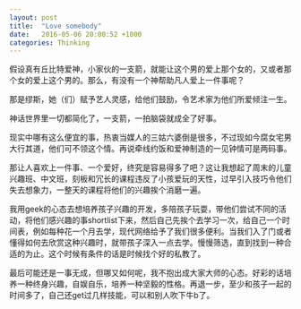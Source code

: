 ```yaml
---
layout: post
title:  "Love somebody"
date:   2016-05-06 20:00:52 +1000
categories: Thinking
---
```

假设真有丘比特爱神，小家伙的一支箭，就能让这个男的爱上那个女的，又或者那个女的爱上这个男的。那么，有没有一个神帮助凡人爱上一件事呢？

那是缪斯，她（们）赋予艺人灵感，给他们鼓励，令艺术家为他们所爱倾注一生。

神话世界里一切都简化了，一支箭，一拍脑袋就成全了好事。

现实中哪有这么便宜的事，热衷当媒人的三姑六婆倒是很多，不过现如今腐女宅男大行其道，他们可不领这个情。再说牵线约饭和爱神制造的一见钟情可是两码事。

那让人喜欢上一件事、一个爱好，终究是容易得多了吧？这让我想起了周末的儿童兴趣班、中文班，刻板和冗长的课程违反了小孩爱玩的天性，过早引入技巧令他们失去想象力，一整天的课程将他们的兴趣挨个消磨一遍。

我用geek的心态去想培养孩子兴趣的开发，多陪孩子玩耍，带他们尝试不同的活动，将他们感兴趣的事shortlist下来，然后自己先挨个去学习一次，给自己一个时间表，例如每种花一个月去学，现代网络给予了我们很多便利。当我们入了门或者懂得如何去欣赏这种兴趣时，就带孩子深入一点去学。慢慢筛选，直到找到一种合适的为止。这个时候有条件的话是时候找个好的私教了。

最后可能还是一事无成，但哪又如何呢，我不抱出成大家大师的心态。好彩的话培养一种终身兴趣，自娱自乐，培养一种坚毅的性格。再退一步，至少和孩子一起的时间多了，自己还get过几样技能，可以和别人吹下牛b了。

